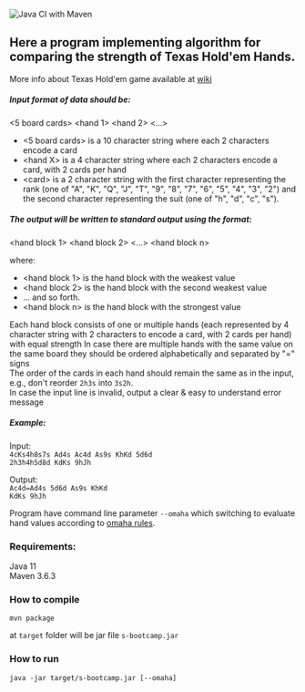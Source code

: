 ![Java CI with Maven](https://github.com/sergewar/s-bootcamp/workflows/Java%20CI%20with%20Maven/badge.svg?branch=master)
## Here a program implementing algorithm for comparing the strength of Texas Hold'em Hands.
More info about Texas Hold'em game available at [wiki](https://en.wikipedia.org/wiki/Texas_hold_%27em)

##### Input format of data should be:
<5 board cards> <hand 1> <hand 2> <...> <hand N>

- <5 board cards> is a 10 character string where each 2 characters encode a card
- \<hand X> is a 4 character string where each 2 characters encode a card, with 2 cards per hand
- \<card> is a 2 character string with the first character representing the rank (one of "A", "K", "Q",
"J", "T", "9", "8", "7", "6", "5", "4", "3", "2") and the second character representing the suit (one of
"h", "d", "c", "s").<br>

##### The output will be written to standard output using the format:
\<hand block 1> \<hand block 2> \<...> \<hand block n>

where:
- \<hand block 1> is the hand block with the weakest value
- \<hand block 2> is the hand block with the second weakest value
- ... and so forth.
- \<hand block n> is the hand block with the strongest value

Each hand block consists of one or multiple hands (each represented by 4 character string with 2
characters to encode a card, with 2 cards per hand) with equal strength
In case there are multiple hands with the same value on the same board they should be ordered
alphabetically and separated by "=" signs  
The order of the cards in each hand should remain the same as in the input, e.g., don't reorder `2h3s` into `3s2h`.  
In case the input line is invalid, output a clear & easy to understand error message

##### Example:
Input:  
`4cKs4h8s7s Ad4s Ac4d As9s KhKd 5d6d`  
`2h3h4h5d8d KdKs 9hJh`

Output:  
`Ac4d=Ad4s 5d6d As9s KhKd`  
`KdKs 9hJh`

Program have command line parameter `--omaha` which switching to evaluate hand values
according to [omaha rules](https://en.wikipedia.org/wiki/Omaha_hold_%27em).

### Requirements:
Java 11  
Maven 3.6.3

### How to compile
    mvn package  
at `target` folder will be jar file `s-bootcamp.jar`

### How to run
    java -jar target/s-bootcamp.jar [--omaha]
